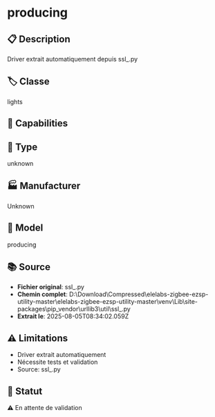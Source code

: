 # producing

## 📋 Description
Driver extrait automatiquement depuis ssl_.py

## 🏷️ Classe
lights

## 🔧 Capabilities


## 📡 Type
unknown

## 🏭 Manufacturer
Unknown

## 📱 Model
producing

## 📚 Source
- **Fichier original**: ssl_.py
- **Chemin complet**: D:\Download\Compressed\elelabs-zigbee-ezsp-utility-master\elelabs-zigbee-ezsp-utility-master\venv\Lib\site-packages\pip\_vendor\urllib3\util\ssl_.py
- **Extrait le**: 2025-08-05T08:34:02.059Z

## ⚠️ Limitations
- Driver extrait automatiquement
- Nécessite tests et validation
- Source: ssl_.py

## 🚀 Statut
⚠️ En attente de validation
